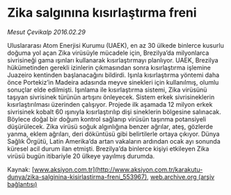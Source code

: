 # Zika salgınına kısırlaştırma freni

*Mesut Çevikalp 2016.02.29*

<div class="pNewsDetailMainContent ctx_content" itemprop="articleBody">
 <p>
  Uluslararası Atom Enerjisi Kurumu (UAEK), en az 30 ülkede binlerce kusurlu doğuma yol açan Zika virüsüyle mücadele için, Brezilya’da milyonlarca sivrisineği gama ışınları kullanarak kısırlaştırmayı planlıyor. UAEK, Brezilya hükümetinden gerekli izinlerin çıkmasından sonra kısırlaştırma işlemine Juazeiro kentinden başlanacağını bildirdi. Işınla kısırlaştırma yöntemi daha önce Portekiz’in Madeira adasında meyve sinekleri için kullanılmış, olumlu sonuçlar elde edilmişti. Işınlama ile kısırlaştırma sistemi, Zika virüsünü taşıyan sivrisinek türünün artışını önleyecek. Sistem erkek sivrisineklerin kısırlaştırılması üzerinden çalışıyor. Projede ilk aşamada 12 milyon erkek sivrisinek kobalt 60 ışınıyla kısırlaştırılıp dişi sineklerin bölgesine salınacak. Böylece doğal bir doğum kontrol sağlanıp virüsün taşınma potansiyeli düşürülecek. Zika virüsü soğuk algınlığına benzer ağrılar, ateş, gözlerde yanma, eklem ağrıları, deri döküntüsü gibi belirtilerle ortaya çıkıyor. Dünya Sağlık Örgütü, Latin Amerika’da artan vakaların ardından ocak ayı sonunda küresel acil durum ilan etmişti. Brezilya’da binlerce kişiyi etkileyen Zika virüsü bugün itibariyle 20 ülkeye yayılmış durumda.
 </p>
</div>


Kaynak: [www.aksiyon.com.tr](http://www.aksiyon.com.tr/karakutu-dunya/zika-salginina-kisirlastirma-freni_553967), [web.archive.org (arşiv bağlantısı)](http://web.archive.org/web/20160302103918/http://www.aksiyon.com.tr/karakutu-dunya/zika-salginina-kisirlastirma-freni_553967)
